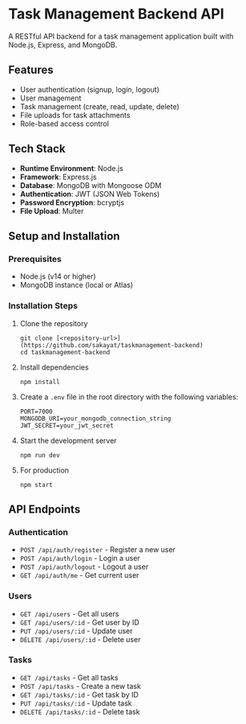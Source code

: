 # Task Management Backend API

A RESTful API backend for a task management application built with Node.js, Express, and MongoDB.

## Features

- User authentication (signup, login, logout)
- User management 
- Task management (create, read, update, delete)
- File uploads for task attachments
- Role-based access control

## Tech Stack

- **Runtime Environment**: Node.js
- **Framework**: Express.js
- **Database**: MongoDB with Mongoose ODM
- **Authentication**: JWT (JSON Web Tokens)
- **Password Encryption**: bcryptjs
- **File Upload**: Multer

## Setup and Installation

### Prerequisites

- Node.js (v14 or higher)
- MongoDB instance (local or Atlas)

### Installation Steps

1. Clone the repository
   ```
   git clone [<repository-url>](https://github.com/sakayat/taskmanagement-backend)
   cd taskmanagement-backend
   ```

2. Install dependencies
   ```
   npm install
   ```

3. Create a `.env` file in the root directory with the following variables:
   ```
   PORT=7000
   MONGODB_URI=your_mongodb_connection_string
   JWT_SECRET=your_jwt_secret
   ```

4. Start the development server
   ```
   npm run dev
   ```

5. For production
   ```
   npm start
   ```

## API Endpoints

### Authentication

- `POST /api/auth/register` - Register a new user
- `POST /api/auth/login` - Login a user
- `POST /api/auth/logout` - Logout a user
- `GET /api/auth/me` - Get current user

### Users

- `GET /api/users` - Get all users
- `GET /api/users/:id` - Get user by ID
- `PUT /api/users/:id` - Update user
- `DELETE /api/users/:id` - Delete user

### Tasks

- `GET /api/tasks` - Get all tasks
- `POST /api/tasks` - Create a new task
- `GET /api/tasks/:id` - Get task by ID
- `PUT /api/tasks/:id` - Update task
- `DELETE /api/tasks/:id` - Delete task

